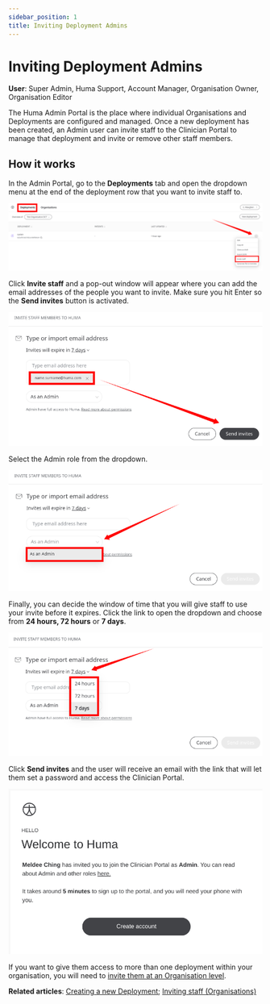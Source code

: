 ```yaml
---
sidebar_position: 1
title: Inviting Deployment Admins 
---
```

# Inviting Deployment Admins
**User**: Super Admin, Huma Support, Account Manager, Organisation Owner, Organisation Editor

The Huma Admin Portal is the place where individual Organisations and Deployments are configured and managed. Once a new deployment has been created, an Admin user can invite staff to the Clinician Portal to manage that deployment and invite or remove other staff members. 
## How it works​
In the Admin Portal, go to the **Deployments** tab and open the dropdown menu at the end of the deployment row that you want to invite staff to.

![image](./assets/InviteStaff01.png)

Click **Invite staff** and a pop-out window will appear where you can add the email addresses of the people you want to invite. Make sure you hit Enter so the **Send invites** button is activated.

![image](./assets/InviteStaff02.png)

Select the Admin role from the dropdown.

![image](./assets/InviteStaff03.png)

Finally, you can decide the window of time that you will give staff to use your invite before it expires. Click the link to open the dropdown and choose from **24 hours, 72 hours** or **7 days**.

![image](./assets/InviteStaff04.png)

Click **Send invites** and the user will receive an email with the link that will let them set a password and access the Clinician Portal. 

![image](./assets/InviteStaff05.png)

If you want to give them access to more than one deployment within your organisation, you will need to [invite them at an Organisation level](data-collection/admin-portal/managing-organisations/inviting-staff-to-an-organisation.md).

**Related articles**: [Creating a new Deployment](../general-settings/creating-a-new-deployment.md); [Inviting staff (Organisations)](../../managing-organisations/inviting-staff-to-an-organisation.md)

